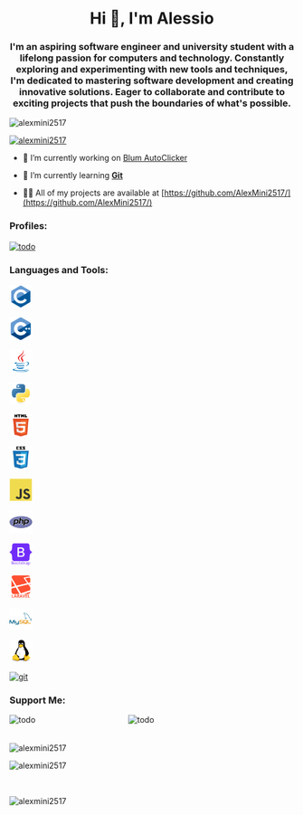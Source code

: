 <h1 align="center">Hi 👋, I'm Alessio</h1>
<h3 align="center">I'm an aspiring software engineer and university student with a lifelong passion for computers and technology. Constantly exploring and experimenting with new tools and techniques, I'm dedicated to mastering software development and creating innovative solutions. Eager to collaborate and contribute to exciting projects that push the boundaries of what's possible.</h3>

<p align="left"> <img src="https://komarev.com/ghpvc/?username=alexmini2517&label=Profile%20views&color=0e75b6&style=flat" alt="alexmini2517" /> </p>

<p align="left"> <a href="https://github.com/ryo-ma/github-profile-trophy"><img src="https://github-profile-trophy.vercel.app/?username=alexmini2517" alt="alexmini2517" /></a> </p>

- 🔭 I’m currently working on [Blum AutoClicker](http://github.com/AlexMini2517/Blum-AutoClicker)

- 🌱 I’m currently learning **[Git](https://git-scm.com/)**

- 👨‍💻 All of my projects are available at [https://github.com/AlexMini2517/](https://github.com/AlexMini2517/)

<h3 align="left">Profiles:</h3>
<p align="left">
<a href="https://www.leetcode.com/todo" target="blank"><img align="center" src="https://raw.githubusercontent.com/rahuldkjain/github-profile-readme-generator/master/src/images/icons/Social/leet-code.svg" alt="todo" height="40" width="40" /></a>
</p>

<h3 align="left">Languages and Tools:</h3>
<p align="left"> 

<a href="https://www.cprogramming.com/" target="_blank" rel="noreferrer"> <img src="https://raw.githubusercontent.com/devicons/devicon/master/icons/c/c-original.svg" alt="c" width="40" height="40"/> </a>

<a href="https://www.w3schools.com/cpp/" target="_blank" rel="noreferrer"> <img src="https://raw.githubusercontent.com/devicons/devicon/master/icons/cplusplus/cplusplus-original.svg" alt="cplusplus" width="40" height="40"/> </a>

<a href="https://www.java.com" target="_blank" rel="noreferrer"> <img src="https://raw.githubusercontent.com/devicons/devicon/master/icons/java/java-original.svg" alt="java" width="40" height="40"/> </a>

<a href="https://www.python.org" target="_blank" rel="noreferrer"> <img src="https://raw.githubusercontent.com/devicons/devicon/master/icons/python/python-original.svg" alt="python" width="40" height="40"/> </a>

<a href="https://www.w3.org/html/" target="_blank" rel="noreferrer"> <img src="https://raw.githubusercontent.com/devicons/devicon/master/icons/html5/html5-original-wordmark.svg" alt="html5" width="40" height="40"/> </a>

<a href="https://www.w3schools.com/css/" target="_blank" rel="noreferrer"> <img src="https://raw.githubusercontent.com/devicons/devicon/master/icons/css3/css3-original-wordmark.svg" alt="css3" width="40" height="40"/> </a>

<a href="https://developer.mozilla.org/en-US/docs/Web/JavaScript" target="_blank" rel="noreferrer"> <img src="https://raw.githubusercontent.com/devicons/devicon/master/icons/javascript/javascript-original.svg" alt="javascript" width="40" height="40"/> </a>

<a href="https://www.php.net" target="_blank" rel="noreferrer"> <img src="https://raw.githubusercontent.com/devicons/devicon/master/icons/php/php-original.svg" alt="php" width="40" height="40"/> </a>

<a href="https://getbootstrap.com" target="_blank" rel="noreferrer"> <img src="https://raw.githubusercontent.com/devicons/devicon/master/icons/bootstrap/bootstrap-plain-wordmark.svg" alt="bootstrap" width="40" height="40"/> </a>

<a href="https://laravel.com/" target="_blank" rel="noreferrer"> <img src="https://raw.githubusercontent.com/devicons/devicon/master/icons/laravel/laravel-plain-wordmark.svg" alt="laravel" width="40" height="40"/> </a>

<a href="https://www.mysql.com/" target="_blank" rel="noreferrer"> <img src="https://raw.githubusercontent.com/devicons/devicon/master/icons/mysql/mysql-original-wordmark.svg" alt="mysql" width="40" height="40"/> </a>

<a href="https://www.linux.org/" target="_blank" rel="noreferrer"> <img src="https://raw.githubusercontent.com/devicons/devicon/master/icons/linux/linux-original.svg" alt="linux" width="40" height="40"/> </a>

<a href="https://git-scm.com/" target="_blank" rel="noreferrer"> <img src="https://www.vectorlogo.zone/logos/git-scm/git-scm-icon.svg" alt="git" width="40" height="40"/> </a>

</p>


<h3 align="left">Support Me:</h3>
<p><a href="https://www.buymeacoffee.com/todo"> <img align="left" src="https://cdn.buymeacoffee.com/buttons/v2/default-yellow.png" height="50" width="210" alt="todo" /></a><a href="https://ko-fi.com/todo"> <img align="left" src="https://cdn.ko-fi.com/cdn/kofi3.png?v=3" height="50" width="210" alt="todo" /></a></p><br><br>


<p><img align="left" src="https://github-readme-stats.vercel.app/api/top-langs?username=alexmini2517&show_icons=true&locale=en&layout=compact" alt="alexmini2517" /></p>

<br>

<p><img align="center" src="https://github-readme-stats.vercel.app/api?username=alexmini2517&show_icons=true&locale=en" alt="alexmini2517" /></p>

<br>

<p><img align="center" src="https://github-readme-streak-stats.herokuapp.com/?user=alexmini2517&" alt="alexmini2517" /></p>

